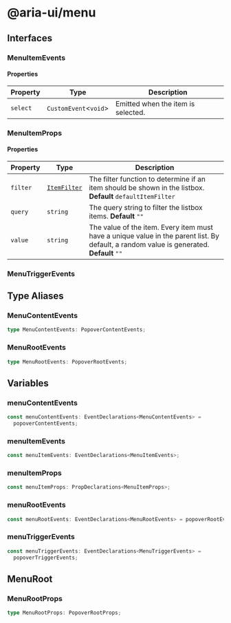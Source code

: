 # @aria-ui/menu

## Interfaces

### MenuItemEvents

#### Properties

| Property | Type                    | Description                        |
| -------- | ----------------------- | ---------------------------------- |
| `select` | `CustomEvent`\<`void`\> | Emitted when the item is selected. |

### MenuItemProps

#### Properties

| Property | Type | Description |
| --- | --- | --- |
| `filter` | [`ItemFilter`](../collection/README.md#itemfilter) | The filter function to determine if an item should be shown in the listbox. **Default** `defaultItemFilter` |
| `query` | `string` | The query string to filter the listbox items. **Default** `""` |
| `value` | `string` | The value of the item. Every item must have a unique value in the parent list. By default, a random value is generated. **Default** `""` |

### MenuTriggerEvents

## Type Aliases

### MenuContentEvents

```ts
type MenuContentEvents: PopoverContentEvents;
```

### MenuRootEvents

```ts
type MenuRootEvents: PopoverRootEvents;
```

## Variables

### menuContentEvents

```ts
const menuContentEvents: EventDeclarations<MenuContentEvents> =
  popoverContentEvents;
```

### menuItemEvents

```ts
const menuItemEvents: EventDeclarations<MenuItemEvents>;
```

### menuItemProps

```ts
const menuItemProps: PropDeclarations<MenuItemProps>;
```

### menuRootEvents

```ts
const menuRootEvents: EventDeclarations<MenuRootEvents> = popoverRootEvents;
```

### menuTriggerEvents

```ts
const menuTriggerEvents: EventDeclarations<MenuTriggerEvents> =
  popoverTriggerEvents;
```

## MenuRoot

### MenuRootProps

```ts
type MenuRootProps: PopoverRootProps;
```
